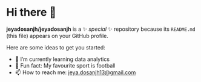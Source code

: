 # Hi there 👋


**jeyadosanjh/jeyadosanjh** is a ✨ _special_ ✨ repository because its `README.md` (this file) appears on your GitHub profile.

Here are some ideas to get you started:

- 🐢 I’m currently learning data analytics
- 🪼 Fun fact: My favourite sport is football
- 📫 How to reach me: jeya.dosanjh13@gmail.com
